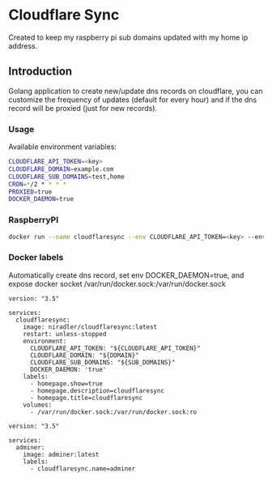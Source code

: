 # Cloudflare Sync

Created to keep my raspberry pi sub domains updated with my home ip address.

## Introduction

Golang application to create new/update dns records on cloudflare, you can customize the frequency of updates (default for every hour) and if the dns record will be proxied (just for new records).

### Usage

Available environment variables:

```sh
CLOUDFLARE_API_TOKEN=<key>
CLOUDFLARE_DOMAIN=example.com
CLOUDFLARE_SUB_DOMAINS=test,home
CRON=*/2 * * * *
PROXIED=true
DOCKER_DAEMON=true
```

### RaspberryPI

```sh
docker run --name cloudflaresync --env CLOUDFLARE_API_TOKEN=<key> --env CLOUDFLARE_SUB_DOMAINS=<app,home> --env CLOUDFLARE_DOMAIN=<example.com> --restart unless-stopped niradler/cloudflaresync:armv7
```

### Docker labels

Automatically create dns record, set env DOCKER_DAEMON=true, and expose docker socket /var/run/docker.sock:/var/run/docker.sock

```
version: "3.5"

services:
  cloudflaresync:
    image: niradler/cloudflaresync:latest
    restart: unless-stopped
    environment:
      CLOUDFLARE_API_TOKEN: "${CLOUDFLARE_API_TOKEN}"
      CLOUDFLARE_DOMAIN: "${DOMAIN}"
      CLOUDFLARE_SUB_DOMAINS: "${SUB_DOMAINS}"
      DOCKER_DAEMON: 'true'
    labels:
      - homepage.show=true
      - homepage.description=cloudflaresync
      - homepage.title=cloudflaresync
    volumes:
      - /var/run/docker.sock:/var/run/docker.sock:ro
```

```
version: "3.5"

services:
  adminer:
    image: adminer:latest
    labels:
      - cloudflaresync.name=adminer
```
